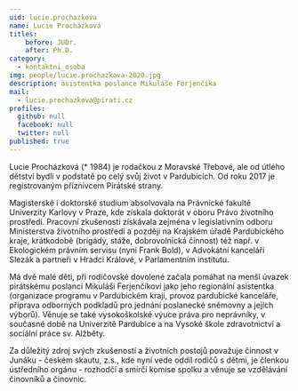 ```yaml
---
uid: lucie.prochazkova
name: Lucie Procházková
titles: 
    before: JUDr.
    after: Ph.D.
category:
  - kontaktni_osoba
img: people/lucie.prochazkova-2020.jpg
description: asistentka poslance Mikuláše Ferjenčíka 
mail:
  - lucie.prochazkova@pirati.cz
profiles:
  github: null
  facebook: null
  twitter: null
published: true
---
```

Lucie Procházková (* 1984) je rodačkou z Moravské Třebové, ale od útlého dětství bydlí v podstatě po celý svůj život v Pardubicích. Od roku 2017 je registrovaným příznivcem Pirátské strany.

Magisterské i doktorské studium absolvovala na Právnické fakultě Univerzity Karlovy v Praze, kde získala doktorát v oboru Právo životního prostředí. Pracovní zkušenosti získávala zejména v legislativním odboru Ministerstva životního prostředí a později na Krajském úřadě Pardubického kraje, krátkodobě (brigády, stáže, dobrovolnická činnost) též např. v Ekologickém právním servisu (nyní Frank Bold), v Advokátní kanceláři Slezák a partneři v Hradci Králové, v Parlamentním institutu.

Má dvě malé děti, při rodičovské dovolené začala pomáhat na menší úvazek pirátskému poslanci Mikuláši Ferjenčíkovi jako jeho regionální asistentka (organizace programu v Pardubickém kraji, provoz pardubické kanceláře, příprava odborných podkladů pro jednání poslanecké sněmovny a jejích výborů). Věnuje se také vysokoškolské výuce práva pro neprávníky, v současné době na Univerzitě Pardubice a na Vysoké škole zdravotnictví a sociální práce sv. Alžběty.

Za důležitý zdroj svých zkušeností a životních postojů považuje činnost v Junáku - českém skautu, z.s., kde nyní vede oddíl rodičů s dětmi, je členkou ústředního orgánu - rozhodčí a smírčí komise spolku a věnuje se vzdělávání činovníků a činovnic.
